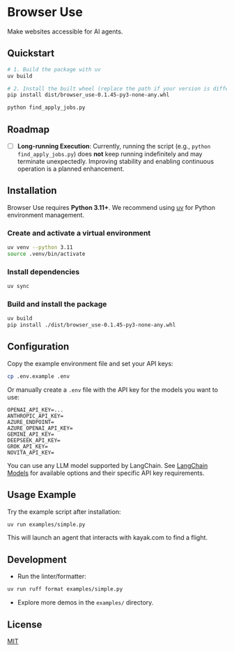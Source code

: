 # Browser Use

Make websites accessible for AI agents.

## Quickstart

```bash
# 1. Build the package with uv
uv build

# 2. Install the built wheel (replace the path if your version is different)
pip install dist/browser_use-0.1.45-py3-none-any.whl

python find_apply_jobs.py

```

## Roadmap

- [ ] **Long-running Execution**: Currently, running the script (e.g., `python find_apply_jobs.py`) does **not** keep running indefinitely and may terminate unexpectedly. Improving stability and enabling continuous operation is a planned enhancement.

## Installation

Browser Use requires **Python 3.11+**. We recommend using [uv](https://docs.astral.sh/uv/) for Python environment management.

### Create and activate a virtual environment

```bash
uv venv --python 3.11
source .venv/bin/activate
```

### Install dependencies

```bash
uv sync
```

### Build and install the package

```bash
uv build
pip install ./dist/browser_use-0.1.45-py3-none-any.whl
```

## Configuration

Copy the example environment file and set your API keys:

```bash
cp .env.example .env
```

Or manually create a `.env` file with the API key for the models you want to use:

```env
OPENAI_API_KEY=...
ANTHROPIC_API_KEY=
AZURE_ENDPOINT=
AZURE_OPENAI_API_KEY=
GEMINI_API_KEY=
DEEPSEEK_API_KEY=
GROK_API_KEY=
NOVITA_API_KEY=
```

You can use any LLM model supported by LangChain. See [LangChain Models](https://python.langchain.com/docs/integrations/llms/) for available options and their specific API key requirements.

## Usage Example

Try the example script after installation:

```bash
uv run examples/simple.py
```

This will launch an agent that interacts with kayak.com to find a flight.

## Development

- Run the linter/formatter:

```bash
uv run ruff format examples/simple.py
```

- Explore more demos in the `examples/` directory.

## License

[MIT](LICENSE)
